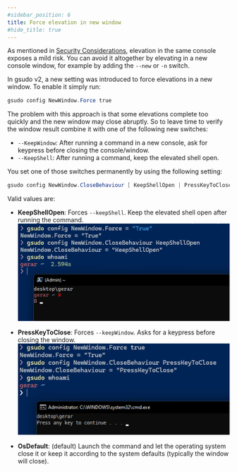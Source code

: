 ```yaml
---
#sidebar_position: 6
title: Force elevation in new window
#hide_title: true
---
```


As mentioned in [Security Considerations](../security.md#what-are-the-risks-of-running-gsudo), elevation in the same console exposes a mild risk. You can avoid it altogether by elevating in a new console window, for example by adding the `--new` or `-n` switch.

In gsudo v2, a new setting was introduced to force elevations in a new window. To enable it simply run:

``` powershell
gsudo config NewWindow.Force true
```

The problem with this approach is that some elevations complete too quickly and the new window may close abruptly. So to leave time to verify the window result combine it with one of the following new switches:

- `--KeepWindow`: After running a command in a new console, ask for keypress before closing the console/window.
- `--KeepShell`: After running a command, keep the elevated shell open.

You set one of those switches permanently by using the following setting:

``` powershell
gsudo config NewWindow.CloseBehaviour [ KeepShellOpen | PressKeyToClose | OsDefault ]
```

Valid values are:
  - **KeepShellOpen**: Forces `--keepShell`. Keep the elevated shell open after running the command.
  ![KeepShellOpen](../static/img/../../../static/img/NewWindow.CloseBehaviour.KeepShellOpen.png)

  - **PressKeyToClose**: Forces `--keepWindow`. Asks for a keypress before closing the window.  
  ![PressKeyToClose](../static/img/../../../static/img/NewWindow.CloseBehaviour.PressKeyToClose.png)

  - **OsDefault**: (default) Launch the command and let the operating system close it or keep it according to the system defaults (typically the window will close).
